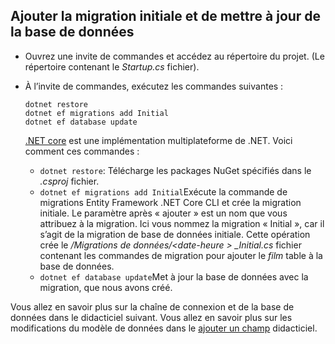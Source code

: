 ## <a name="add-initial-migration-and-update-the-database"></a>Ajouter la migration initiale et de mettre à jour de la base de données

* Ouvrez une invite de commandes et accédez au répertoire du projet. (Le répertoire contenant le *Startup.cs* fichier).

* À l’invite de commandes, exécutez les commandes suivantes :

  ```console
  dotnet restore
  dotnet ef migrations add Initial
  dotnet ef database update
  ```
  
  [.NET core](https://docs.microsoft.com/dotnet/core/tools/index) est une implémentation multiplateforme de .NET. Voici comment ces commandes :

  * `dotnet restore`: Télécharge les packages NuGet spécifiés dans le *.csproj* fichier.
  * `dotnet ef migrations add Initial`Exécute la commande de migrations Entity Framework .NET Core CLI et crée la migration initiale. Le paramètre après « ajouter » est un nom que vous attribuez à la migration. Ici vous nommez la migration « Initial », car il s’agit de la migration de base de données initiale. Cette opération crée le */Migrations de données/\<date-heure > _Initial.cs* fichier contenant les commandes de migration pour ajouter le *film* table à la base de données.
  * `dotnet ef database update`Met à jour la base de données avec la migration, que nous avons créé.

Vous allez en savoir plus sur la chaîne de connexion et de la base de données dans le didacticiel suivant. Vous allez en savoir plus sur les modifications du modèle de données dans le [ajouter un champ](xref:tutorials/first-mvc-app/new-field) didacticiel.
